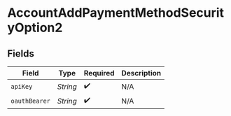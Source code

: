 # AccountAddPaymentMethodSecurityOption2


## Fields

| Field              | Type               | Required           | Description        |
| ------------------ | ------------------ | ------------------ | ------------------ |
| `apiKey`           | *String*           | :heavy_check_mark: | N/A                |
| `oauthBearer`      | *String*           | :heavy_check_mark: | N/A                |